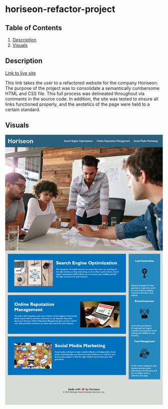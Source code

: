 # horiseon-refactor-project

## Table of Contents
1. [Description](#description)
2. [Visuals](#visuals)

## Description
[Link to live site](https://zachattack221.github.io/horiseon-refactor-project/)

This link takes the user to a refactored website for the company  Horiseon.
The purpose of the project was to consolidate a semantically cumbersome HTML and CSS file. This full process was delineated throughout via comments in the source code.
In addition, the site was tested to ensure all links functioned properly, and the aestetics of the page were held to a certain standard.

## Visuals
![Alt text](assets\images\Horiseon-project-refactor-zach-vanDijk.png)
